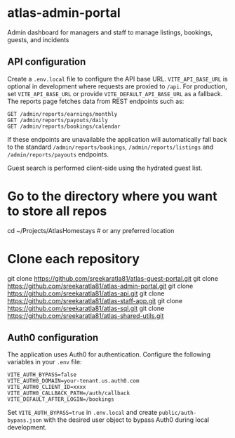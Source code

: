 # atlas-admin-portal
Admin dashboard for managers and staff to manage listings, bookings, guests, and incidents

## API configuration

Create a `.env.local` file to configure the API base URL. `VITE_API_BASE_URL` is optional in development where requests are proxied to `/api`. For production, set `VITE_API_BASE_URL` or provide `VITE_DEFAULT_API_BASE_URL` as a fallback. The reports page fetches data from REST endpoints such as:

```
GET /admin/reports/earnings/monthly
GET /admin/reports/payouts/daily
GET /admin/reports/bookings/calendar
```

If these endpoints are unavailable the application will automatically fall back
to the standard `/admin/reports/bookings`, `/admin/reports/listings` and
`/admin/reports/payouts` endpoints.

Guest search is performed client-side using the hydrated guest list.

# Go to the directory where you want to store all repos
cd ~/Projects/AtlasHomestays  # or any preferred location

# Clone each repository
git clone https://github.com/sreekaratla81/atlas-guest-portal.git
git clone https://github.com/sreekaratla81/atlas-admin-portal.git
git clone https://github.com/sreekaratla81/atlas-api.git
git clone https://github.com/sreekaratla81/atlas-staff-app.git
git clone https://github.com/sreekaratla81/atlas-sql.git
git clone https://github.com/sreekaratla81/atlas-shared-utils.git

## Auth0 configuration

The application uses Auth0 for authentication. Configure the following variables in your `.env` file:

```
VITE_AUTH_BYPASS=false
VITE_AUTH0_DOMAIN=your-tenant.us.auth0.com
VITE_AUTH0_CLIENT_ID=xxxx
VITE_AUTH0_CALLBACK_PATH=/auth/callback
VITE_DEFAULT_AFTER_LOGIN=/bookings
```
Set `VITE_AUTH_BYPASS=true` in `.env.local` and create `public/auth-bypass.json`
with the desired user object to bypass Auth0 during local development.
